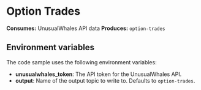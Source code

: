 # Option Trades

**Consumes:** UnusualWhales API data
**Produces:** `option-trades`

## Environment variables

The code sample uses the following environment variables:

- **unusualwhales_token**: The API token for the UnusualWhales API.
- **output**: Name of the output topic to write to.  Defaults to `option-trades`.